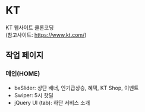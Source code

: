 # KT
 KT 웹사이트 클론코딩  
 (참고사이트: https://www.kt.com/)

## 작업 페이지

### 메인(HOME)
- bxSlider: 상단 배너, 인기급상승, 혜택, KT Shop, 이벤트
- Swiper: 5시 핫딜
- jQuery UI (tab): 하단 서비스 소개
